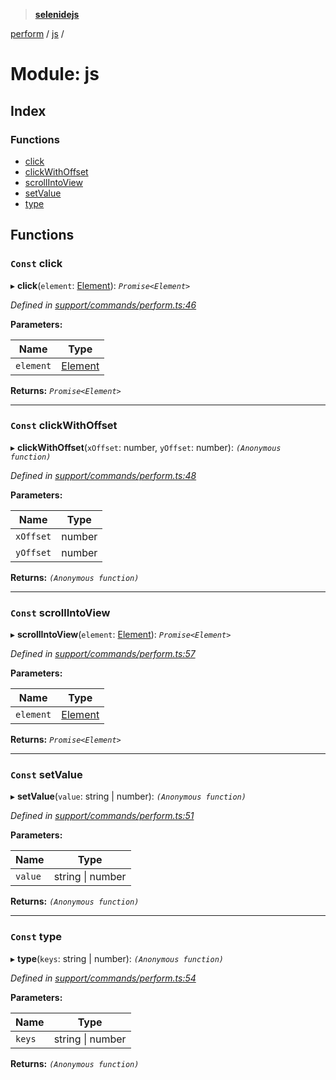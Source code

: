 > **[selenidejs](../README.md)**

[perform](perform.md) / [js](perform.js.md) /

# Module: js

## Index

### Functions

* [click](perform.js.md#const-click)
* [clickWithOffset](perform.js.md#const-clickwithoffset)
* [scrollIntoView](perform.js.md#const-scrollintoview)
* [setValue](perform.js.md#const-setvalue)
* [type](perform.js.md#const-type)

## Functions

### `Const` click

▸ **click**(`element`: [Element](../classes/element.md)): *`Promise<Element>`*

*Defined in [support/commands/perform.ts:46](https://github.com/KnowledgeExpert/selenidejs/blob/master/lib/support/commands/perform.ts#L46)*

**Parameters:**

Name | Type |
------ | ------ |
`element` | [Element](../classes/element.md) |

**Returns:** *`Promise<Element>`*

___

### `Const` clickWithOffset

▸ **clickWithOffset**(`xOffset`: number, `yOffset`: number): *`(Anonymous function)`*

*Defined in [support/commands/perform.ts:48](https://github.com/KnowledgeExpert/selenidejs/blob/master/lib/support/commands/perform.ts#L48)*

**Parameters:**

Name | Type |
------ | ------ |
`xOffset` | number |
`yOffset` | number |

**Returns:** *`(Anonymous function)`*

___

### `Const` scrollIntoView

▸ **scrollIntoView**(`element`: [Element](../classes/element.md)): *`Promise<Element>`*

*Defined in [support/commands/perform.ts:57](https://github.com/KnowledgeExpert/selenidejs/blob/master/lib/support/commands/perform.ts#L57)*

**Parameters:**

Name | Type |
------ | ------ |
`element` | [Element](../classes/element.md) |

**Returns:** *`Promise<Element>`*

___

### `Const` setValue

▸ **setValue**(`value`: string | number): *`(Anonymous function)`*

*Defined in [support/commands/perform.ts:51](https://github.com/KnowledgeExpert/selenidejs/blob/master/lib/support/commands/perform.ts#L51)*

**Parameters:**

Name | Type |
------ | ------ |
`value` | string \| number |

**Returns:** *`(Anonymous function)`*

___

### `Const` type

▸ **type**(`keys`: string | number): *`(Anonymous function)`*

*Defined in [support/commands/perform.ts:54](https://github.com/KnowledgeExpert/selenidejs/blob/master/lib/support/commands/perform.ts#L54)*

**Parameters:**

Name | Type |
------ | ------ |
`keys` | string \| number |

**Returns:** *`(Anonymous function)`*